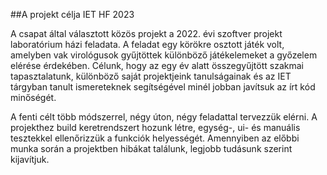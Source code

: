 ##A projekt célja
IET HF 2023

A csapat által választott közös projekt a 2022. évi szoftver projekt laboratórium házi feladata. A feladat egy körökre osztott játék volt, amelyben vak virológusok gyűjtöttek különböző játékelemeket a győzelem elérése érdekében. Célunk, hogy az egy év alatt összegyűjtött szakmai tapasztalatunk, különböző saját projektjeink tanulságainak és az IET tárgyban tanult ismereteknek segítségével minél jobban javítsuk az írt kód minőségét. 

A fenti célt több módszerrel, négy úton, négy feladattal tervezzük elérni. A projekthez build keretrendszert hozunk létre, egység-, ui- és manuális tesztekkel ellenőrizzük a funkciók helyességét. Amennyiben az előbbi munka során a projektben hibákat találunk, legjobb tudásunk szerint kijavítjuk. 